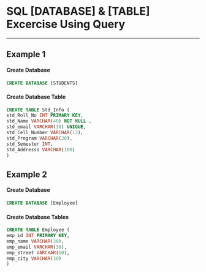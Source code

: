 # SQL [DATABASE] & [TABLE] Excercise Using Query
___

## Example 1
#### Create Database
```SQL
CREATE DATABASE [STUDENTS]
```
#### Create Database Table
```SQL
CREATE TABLE Std_Info (
std_Roll_No INT PRIMARY KEY,
std_Name VARCHAR(40) NOT NULL ,
std_email VARCHAR(30) UNIQUE,
std_Cell_Number VARCHAR(13),
std_Program VARCHAR(20),
std_Semester INT,
std_Addresss VARCHAR(100)
)
```  

## Example 2

#### Create Database
```SQL
CREATE DATABASE [Employee]
```
#### Create Database Tables
```SQL
CREATE TABLE Employee (
emp_id INT PRIMARY KEY,
emp_name VARCHAR(30),
emp_email VARCHAR(30),
emp_street VARCHAR(60),
emp_city VARCHAR(30)
)
```
